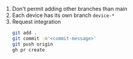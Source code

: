 1. Don't permit adding other branches than  main
2. Each device has its own branch `device-*`
3. Request integration
    ```sh
    git add .                                                                        
    git commit -m'<commit-message>'                                                  
    git push origin                                                                  
    gh pr create
    ```
